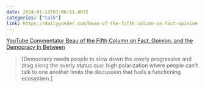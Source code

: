 ```yaml
---
date: 2024-01-13T03:06:51.407Z
categories: ["talk"]
link: https://dailyyonder.com/beau-of-the-fifth-column-on-fact-opinion-and-the-democracy-in-between-everywhere-radio/2022/05/20/
---
```

[YouTube Commentator Beau of the Fifth Column on Fact, Opinion, and the Democracy In Between](https://dailyyonder.com/beau-of-the-fifth-column-on-fact-opinion-and-the-democracy-in-between-everywhere-radio/2022/05/20/)

> [Democracy needs people to slow down the overly progressive and drag along the overly status quo: high polarization where people can't talk to one another limits the discussion that fuels a functioning ecosystem.]
